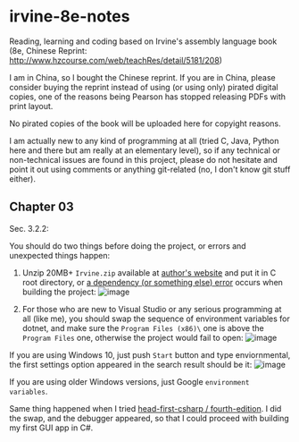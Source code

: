 # irvine-8e-notes
Reading, learning and coding based on Irvine's assembly language book (8e, Chinese Reprint: http://www.hzcourse.com/web/teachRes/detail/5181/208)

I am in China, so I bought the Chinese reprint. If you are in China, please consider buying the reprint instead of using (or using only) pirated digital copies, one of the reasons being Pearson has stopped releasing PDFs with print layout.

No pirated copies of the book will be uploaded here for copyight reasons.

I am actually new to any kind of programming at all (tried C, Java, Python here and there but am really at an elementary level), so if any technical or non-technical issues are found in this project, please do not hesitate and point it out using comments or anything git-related (no, I don't know git stuff either).

## Chapter 03

Sec. 3.2.2:

You should do two things before doing the project, or errors and unexpected things happen:

1. Unzip 20MB+ `Irvine.zip` available at [author's website](http://asmirvine.com/) and put it in C root directory, or [a dependency (or something else) error](https://www.chegg.com/homework-help/questions-and-answers/m-trying-set-vs-2019-work-masm-getting-error-cannot-open-file--ideas-masm-checked-build-de-q72206451) occurs when building the project:
![image](https://user-images.githubusercontent.com/5285681/120089535-03b85300-c12e-11eb-85b8-b9fa916a31a7.png)

2. For those who are new to Visual Studio or any serious programming at all (like me), you should swap the sequence of environment variables for dotnet, and make sure the `Program Files (x86)\` one is above the `Program Files` one, otherwise the project would fail to open:
![image](https://user-images.githubusercontent.com/5285681/120089799-2186b780-c130-11eb-8711-7dd09e83a9b6.png)

If you are using Windows 10, just push `Start` button and type enviornmental, the first settings option appeared in the search result should be it:
![image](https://user-images.githubusercontent.com/5285681/120089832-732f4200-c130-11eb-9118-5b4331fc2426.png)

If you are using older Windows versions, just Google `environment variables`.

Same thing happened when I tried [head-first-csharp / fourth-edition](https://github.com/head-first-csharp/fourth-edition). I did the swap, and the debugger appeared, so that I could proceed with building my first GUI app in C#.
